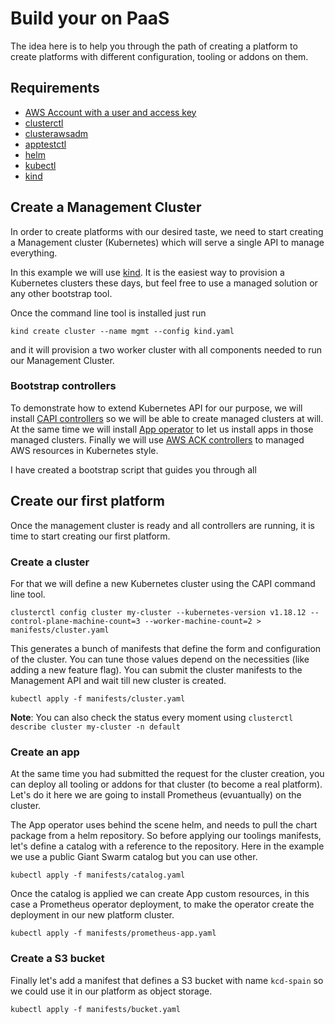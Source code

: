 # Build your on PaaS 

The idea here is to help you through the path of creating a platform to create platforms with different configuration, tooling or addons on them.


## Requirements

- [AWS Account with a user and access key](https://aws.amazon.com/premiumsupport/knowledge-center/create-access-key/)
- [clusterctl](https://cluster-api.sigs.k8s.io/user/quick-start.html)
- [clusterawsadm](https://github.com/kubernetes-sigs/cluster-api-provider-aws/releases)
- [apptestctl](https://github.com/giantswarm/apptestctl)
- [helm](https://helm.sh/docs/intro/install/)
- [kubectl](https://kubernetes.io/docs/tasks/tools/)
- [kind](https://kind.sigs.k8s.io/docs/user/quick-start/#installation)

## Create a Management Cluster

In order to create platforms with our desired taste, we need to start creating a Management cluster (Kubernetes) which will serve a single API to manage everything.

In this example we will use [kind](https://kind.sigs.k8s.io/). It is the easiest way to provision a Kubernetes clusters these days, but feel free to use a managed solution or any other bootstrap tool.

Once the command line tool is installed just run

```kind create cluster --name mgmt --config kind.yaml```

and it will provision a two worker cluster with all components needed to run our Management Cluster.

### Bootstrap controllers

To demonstrate how to extend Kubernetes API for our purpose, we will install [CAPI controllers](https://www.giantswarm.io/blog/giant-swarms-epic-journey-to-cluster-api-giant-swarm) so we will be able to create managed clusters at will. At the same time we will install [App operator](https://github.com/giantswarm/app-operator) to let us install apps in those managed clusters. Finally we will use [AWS ACK controllers](https://aws.amazon.com/blogs/containers/aws-controllers-for-kubernetes-ack/) to managed AWS resources in Kubernetes style.

I have created a bootstrap script that guides you through all


## Create our first platform

Once the management cluster is ready and all controllers are running, it is time to start creating our first platform.

### Create a cluster

For that we will define a new Kubernetes cluster using the CAPI command line tool.
```
clusterctl config cluster my-cluster --kubernetes-version v1.18.12 --control-plane-machine-count=3 --worker-machine-count=2 > manifests/cluster.yaml
```

This generates a bunch of manifests that define the form and configuration of the cluster. You can tune those values depend on the necessities (like adding a new feature flag). You can submit the cluster manifests to the Management API and wait till new cluster is created.
```
kubectl apply -f manifests/cluster.yaml
```

__Note__: You can also check the status every moment using `clusterctl describe cluster my-cluster -n default`

### Create an app


At the same time you had submitted the request for the cluster creation, you can deploy all tooling or addons for that cluster (to become a real platform). Let's do it here we are going to install Prometheus (evuantually) on the cluster.

The App operator uses behind the scene helm, and needs to pull the chart package from a helm repository. So before applying our toolings manifests, let's define a catalog with a reference to the repository. Here in the example we use a public Giant Swarm catalog but you can use other.
```
kubectl apply -f manifests/catalog.yaml
```

Once the catalog is applied we can create App custom resources, in this case a Prometheus operator deployment, to make the operator create the deployment in our new platform cluster.
```
kubectl apply -f manifests/prometheus-app.yaml
```

### Create a S3 bucket

Finally let's add a manifest that defines a S3 bucket with name `kcd-spain` so we could use it in our platform as object storage.
```
kubectl apply -f manifests/bucket.yaml
```
